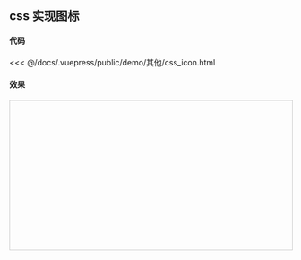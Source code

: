 ## css 实现图标

#### 代码

<<< @/docs/.vuepress/public/demo/其他/css_icon.html

#### 效果
<iframe style="width: 100%; height: 266px; border: 1px solid #ccc;" allowfullscreen="true" :src="$withBase('/demo/其他/css_icon.html')"></iframe>

